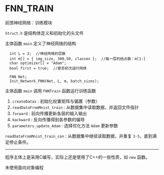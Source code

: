 # FNN_TRAIN
前馈神经网络：训练模块

`Struct.h` 是结构体定义和初始化的头文件

主体函数 `main` 定义了神经网络的结构
```c/c++
  int L = 3;  //神经网络的层数
  int m[] = { img_size, 300,50, classes };  //每一层的结点数：m[1:]
  char optimizer[] = "Adam";
  bool first = true;  //是否初次运行网络

  FNN Net;
  Init_Network_FNN(Net, L, m, batch_sizes);
```
主体函数 `main` 调用 `FNNTrain` 函数运行训练函数
1. `createDatas` : 初始化权重矩阵与偏置（参数）
2. `readDataFromMnist_train` : 从数据集中读取数据，并返回文件指针
3. `forward` : 前向传播更新各层的输入输出
4. `backward` : 反向传播得到各参数的偏导
5. `parameters_update_Adam` : 选择优化方法 `Adam` 更新参数

`readDataFromMnist_train_con` : 从数据集中继续读取数据，并重复 `3-5`，直到满足停止条件。

***
程序主体上是采用C编写，实际上还是使用了C++的一些性质，如 `new` 函数。

未使用面向对象编程
